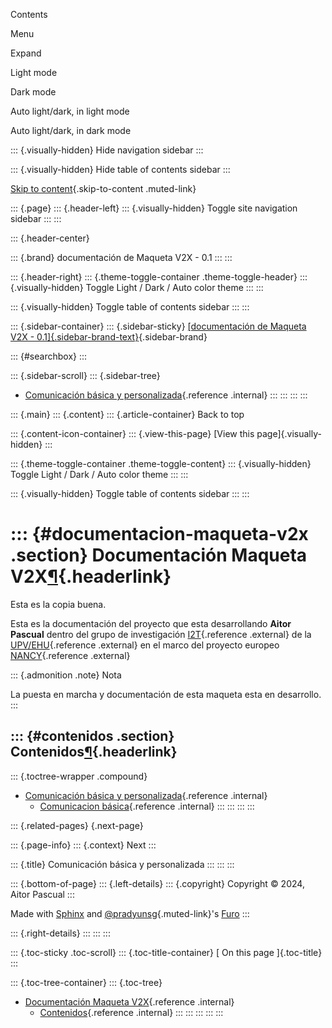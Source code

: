 Contents

Menu

Expand

Light mode

Dark mode

Auto light/dark, in light mode

Auto light/dark, in dark mode

::: {.visually-hidden}
Hide navigation sidebar
:::

::: {.visually-hidden}
Hide table of contents sidebar
:::

[Skip to content](#furo-main-content){.skip-to-content .muted-link}

::: {.page}
::: {.header-left}
::: {.visually-hidden}
Toggle site navigation sidebar
:::
:::

::: {.header-center}
[](#)

::: {.brand}
documentación de Maqueta V2X - 0.1
:::
:::

::: {.header-right}
::: {.theme-toggle-container .theme-toggle-header}
::: {.visually-hidden}
Toggle Light / Dark / Auto color theme
:::
:::

::: {.visually-hidden}
Toggle table of contents sidebar
:::
:::

::: {.sidebar-container}
::: {.sidebar-sticky}
[[documentación de Maqueta V2X -
0.1]{.sidebar-brand-text}](#){.sidebar-brand}

::: {#searchbox}
:::

::: {.sidebar-scroll}
::: {.sidebar-tree}
-   [Comunicación básica y personalizada](basic.html){.reference
    .internal}
:::
:::
:::
:::

::: {.main}
::: {.content}
::: {.article-container}
Back to top

::: {.content-icon-container}
::: {.view-this-page}
[View this page]{.visually-hidden}
:::

::: {.theme-toggle-container .theme-toggle-content}
::: {.visually-hidden}
Toggle Light / Dark / Auto color theme
:::
:::

::: {.visually-hidden}
Toggle table of contents sidebar
:::
:::

::: {#documentacion-maqueta-v2x .section}
Documentación Maqueta V2X[¶](#documentacion-maqueta-v2x "Link to this heading"){.headerlink}
============================================================================================

Esta es la copia buena.

Esta es la documentación del proyecto que esta desarrollando **Aitor
Pascual** dentro del grupo de investigación
[I2T](https://i2t.ehu.eus){.reference .external} de la
[UPV/EHU](https://ehu.eus){.reference .external} en el marco del
proyecto europeo [NANCY](https://nancy-project.eu/){.reference
.external}

::: {.admonition .note}
Nota

La puesta en marcha y documentación de esta maqueta esta en desarrollo.
:::

::: {#contenidos .section}
Contenidos[¶](#contenidos "Link to this heading"){.headerlink}
--------------------------------------------------------------

::: {.toctree-wrapper .compound}
-   [Comunicación básica y personalizada](basic.html){.reference
    .internal}
    -   [Comunicacion básica](basic.html#comunicacion-basica){.reference
        .internal}
:::
:::
:::
:::

::: {.related-pages}
[](basic.html){.next-page}

::: {.page-info}
::: {.context}
Next
:::

::: {.title}
Comunicación básica y personalizada
:::
:::
:::

::: {.bottom-of-page}
::: {.left-details}
::: {.copyright}
Copyright © 2024, Aitor Pascual
:::

Made with [Sphinx](https://www.sphinx-doc.org/) and
[\@pradyunsg](https://pradyunsg.me){.muted-link}\'s
[Furo](https://github.com/pradyunsg/furo)
:::

::: {.right-details}
:::
:::
:::

::: {.toc-sticky .toc-scroll}
::: {.toc-title-container}
[ On this page ]{.toc-title}
:::

::: {.toc-tree-container}
::: {.toc-tree}
-   [Documentación Maqueta V2X](#){.reference .internal}
    -   [Contenidos](#contenidos){.reference .internal}
:::
:::
:::
:::
:::
